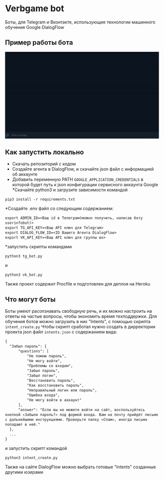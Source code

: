 # Verbgame bot

Боты, для Telegram и Вконтакте, использующие технологии машинного обучения Google DialogFlow

## Пример работы бота

![screen-gif](./tg.gif)

## Как запустить локально
* Скачать репозиторий с кодом   
* Создайте агента в DialogFlow, и скачайте json файл с информацией об аккаунте
* Добавить переменную PATH ```GOOGLE_APPLICATION_CREDENTIALS``` в которой будет
путь к json конфигурации сервисного аккаунта Google
*Скачайте python3 и загрузите зависимости командой
```
pip3 install -r requirements.txt
```
*Создайте .env файл со следующим содержанием:
```
export ADMIN_ID=<Ваш id в Телеграм(можно получить, написав боту userinfobot)>
export TG_API_KEY=<Ваш API ключ для Telegram>
export DIALOG_FLOW_ID=<ID Вашего Агента DialogFlow>
export VK_API_KEY=<Ваш API ключ для группы вк>
```
*запустить скрипты командами
```
python3 tg_bot.py
```
и
```
python3 vk_bot.py
```

Также проект содержит Procfile и подготовлен для деплоя на Heroku

## Что могут боты

Боты умеют расопзнавать свободную речь, и их можно настроить на ответы на частые вопросы,
чтобы экономить время техподдержки.
Для обучения ботов можно загрузить в них "Intents", с помощью скрипта ``` intent_create.py ```
Чтобы скрипт сработал нужно создать в дирректории проекта json файл ```intents.json``` с содержанием вида:
```
{
  "Забыл пароль": {
      "questions": [
          "Не помню пароль",
          "Не могу войти",
          "Проблемы со входом",
          "Забыл пароль",
          "Забыл логин",
          "Восстановить пароль",
          "Как восстановить пароль",
          "Неправильный логин или пароль",
          "Ошибка входа",
          "Не могу войти в аккаунт"
      ],
      "answer": "Если вы не можете войти на сайт, воспользуйтесь кнопкой «Забыли пароль?» под формой входа. Вам на почту прийдёт письмо с дальнейшими инструкциями. Проверьте папку «Спам», иногда письма попадают в неё."
  },
  ...
}
```
и запустить скрипт командой
```
python3 intent_create.py
```
Также на сайте DialogFlow можно выбрать готовые "Intents" созданные другими юзерами
